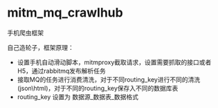 # mitm_mq_crawlhub
手机爬虫框架

自己造轮子，框架原理：
- 设置手机自动滑动脚本，mitmproxy截取请求，设置需要抓取的接口或者H5，通过rabbitmq发布解析任务
- 接取MQ的任务进行消费清洗，对于不同routing_key进行不同的清洗(json\html)，对于不同的routing_key保存入不同的数据库表
- routing_key 设置为 数据源_数据表_数据格式